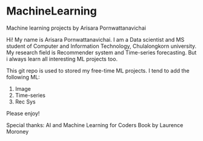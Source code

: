 # MachineLearning
Machine learning projects by Arisara Pornwattanavichai

Hi! My name is Arisara Pornwattanavichai. I am a Data scientist and MS student of Computer and Information Technology, Chulalongkorn university.
My research field is Recommender system and Time-series forecasting. But i always learn all interesting ML projects too.

This git repo is used to stored my free-time ML projects.
I tend to add the following ML:
1. Image
2. Time-series
3. Rec Sys

Please enjoy!

Special thanks: AI and Machine Learning for Coders Book by Laurence Moroney
